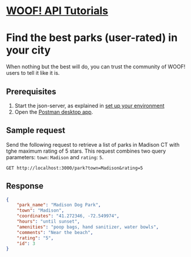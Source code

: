 # [WOOF! API Tutorials](overview.md#tutorials)
# Find the best parks (user-rated) in your city
When nothing but the best will do, you can trust the community of WOOF! users to tell it like it is. 
## Prerequisites 
 1. Start the json-server, as explained in [set up your environment](initial-setup.md)
 2. Open the [Postman desktop app](https://www.postman.com/downloads/).
## Sample request
Send the following request to retrieve a list of parks in Madison CT with tghe maximum rating of 5 stars. This request combines two query parameters: `town`: `Madison` and `rating`: `5`.
```
GET http://localhost:3000/park?town=Madison&rating=5
```

## Response
```json
{
    "park_name": "Madison Dog Park",
    "town": "Madison",
    "coordinates": "41.272346, -72.549974",
    "hours": "until sunset",
    "amenities": "poop bags, hand sanitizer, water bowls",
    "comments": "Near the beach",
    "rating": "5",
    "id": 3
}
```